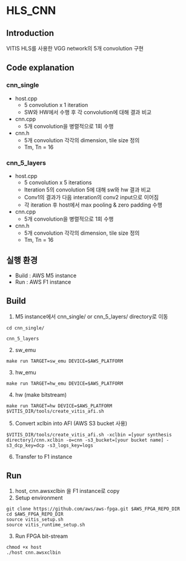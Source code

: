 # HLS_CNN

## Introduction
VITIS HLS를 사용한 VGG network의 5개 convolution 구현
## Code explanation
### cnn_single
+ host.cpp
  + 5 convolution x 1 iteration
  + SW와 HW에서 수행 후 각 convolution에 대해 결과 비교
+ cnn.cpp
  + 5개 convolution을 병렬적으로 1회 수행
+ cnn.h
  + 5개 convolution 각각의 dimension, tile size 정의
  + Tm, Tn = 16
### cnn_5_layers
+ host.cpp
  + 5 convolution x 5 iterations
  + Iteration 5의 convolution 5에 대해 sw와 hw 결과 비교
  + Conv1의 결과가 다음 interation의 conv2 input으로 이어짐
  + 각 iteration 후 host에서 max pooling & zero padding 수행
+ cnn.cpp
  + 5개 convolution을 병렬적으로 1회 수행
+ cnn.h
  + 5개 convolution 각각의 dimension, tile size 정의
  + Tm, Tn = 16

## 실행 환경
+ Build : AWS M5 instance
+ Run : AWS F1 instance

## Build
1. M5 instance에서 cnn_single/ or cnn_5_layers/ directory로 이동
```
cd cnn_single/
```
```
cnn_5_layers
```
2. sw_emu
```
make run TARGET=sw_emu DEVICE=$AWS_PLATFORM
```
3. hw_emu
```
make run TARGET=hw_emu DEVICE=$AWS_PLATFORM
```
4. hw (make bitstream)
```
make run TARGET=hw DEVICE=$AWS_PLATFORM
$VITIS_DIR/tools/create_vitis_afi.sh
```
5. Convert xclbin into AFI (AWS S3 bucket 사용)
```
$VITIS_DIR/tools/create_vitis_afi.sh -xclbin =[your synthesis directory]/cnn.xclbin -o=cnn -s3_bucket=[your bucket name] -s3_dcp_key=dcp -s3_logs_key=logs
```
6. Transfer to F1 instance

## Run
1. host, cnn.awsxclbin 을 F1 instance로 copy
2. Setup environment
```
git clone https://github.com/aws/aws-fpga.git $AWS_FPGA_REPO_DIR
cd $AWS_FPGA_REPO_DIR
source vitis_setup.sh
source vitis_runtime_setup.sh
```
3. Run FPGA bit-stream
```
chmod +x host
./host cnn.awsxclbin
```
